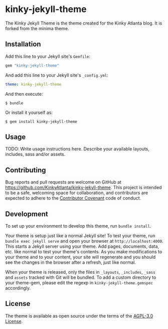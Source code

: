 # kinky-jekyll-theme

The Kinky Jekyll Theme is the theme created for the Kinky Atlanta blog. It is forked from the minima theme.

## Installation

Add this line to your Jekyll site's `Gemfile`:

```ruby
gem "kinky-jekyll-theme"
```

And add this line to your Jekyll site's `_config.yml`:

```yaml
theme: kinky-jekyll-theme
```

And then execute:

    $ bundle

Or install it yourself as:

    $ gem install kinky-jekyll-theme

## Usage

TODO: Write usage instructions here. Describe your available layouts, includes, sass and/or assets.

## Contributing

Bug reports and pull requests are welcome on GitHub at https://github.com/KinkyAtlanta/kinky-jekyll-theme. This project is intended to be a safe, welcoming space for collaboration, and contributors are expected to adhere to the [Contributor Covenant](http://contributor-covenant.org) code of conduct.

## Development

To set up your environment to develop this theme, run `bundle install`.

Your theme is setup just like a normal Jekyll site! To test your theme, run `bundle exec jekyll serve` and open your browser at `http://localhost:4000`. This starts a Jekyll server using your theme. Add pages, documents, data, etc. like normal to test your theme's contents. As you make modifications to your theme and to your content, your site will regenerate and you should see the changes in the browser after a refresh, just like normal.

When your theme is released, only the files in `_layouts`, `_includes`, `_sass` and `assets` tracked with Git will be bundled.
To add a custom directory to your theme-gem, please edit the regexp in `kinky-jekyll-theme.gemspec` accordingly.

## License

The theme is available as open source under the terms of the [AGPL-3.0 License](https://opensource.org/licenses/AGPL-3.0).

